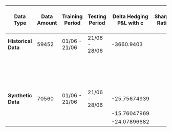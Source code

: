 | Data Type        | Data Amount | Training Period | Testing Period | Delta Hedging P&L with c | Sharpe Ratio | Delta Hedging P&L without c | Sharpe Ratio | DRL Training Data Amount | DRL P&L       | Sharpe Ratio |
|------------------|-------------|-----------------|----------------|--------------------------|--------------|-----------------------------|--------------|---------------------------|---------------|--------------|
| **Historical Data**  | 59452       | 01/06 - 21/06   | 21/06 - 28/06  | -3660.9403               |              | -3477.59                    |              | 45166                     | 58829.64346   |              |
|                  |             |                 |                |                          |              |                             |              |                           | -2016.04718   |              |
|                  |             |                 |                |                          |              |                             |              |                           | -72357.55037  |              |
|                  |             |                 |                |                          |              |                             |              |                           | 93039.0315    |              |
|                  |             |                 |                |                          |              |                             |              |                           | -2439.45      |              |
| **Synthetic Data**   | 70560       | 01/06 - 21/06   | 21/06 - 28/06  | -25.75674939             |              | -25.50173206                |              | 45166                     | 574.2683679   |              |
|                  |             |                 |                | -15.76047969             |              | -15.60443533                |              |                           | 23.61393472   |              |
|                  |             |                 |                | -24.07896682             |              | -23.84056121                |              |                           |               |              |
